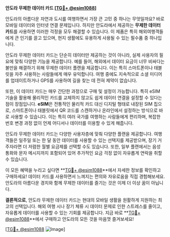 **안도라 무제한 데이터 카드 [[TG💪+ @esim1088](https://t.me/s/esim1088)]**

안도라의 아름다운 자연과 도시를 여행하면서 가장 큰 고민 중 하나는 무엇일까요? 바로 모바일 데이터와 인터넷 연결 문제입니다. 하지만 안도라에서 제공하는 **무제한 데이터 카드**를 사용하면 이러한 걱정을 모두 해결할 수 있습니다. 이 제품은 특히 해외여행객들에게 큰 인기를 끌고 있으며, 현지 생활에도 유용하게 사용될 수 있는 필수품 중 하나입니다.

안도라 무제한 데이터 카드는 단순히 데이터만 제공하는 것이 아니라, 실제 사용자의 필요에 맞춰 다양한 기능을 제공합니다. 예를 들어, 해외에서 데이터 요금이 너무 비싸다는 불만을 해결하기 위해 무제한 데이터 플랜을 제공합니다. 이는 특히 스마트폰이나 태블릿을 자주 사용하는 사람들에게 매우 유익합니다. 여행 중에도 지속적으로 소셜 미디어를 업데이트하거나 GPS를 사용하여 길을 찾는 데 전혀 제약이 없습니다.

또한, 이 데이터 카드는 매우 간단한 과정으로 구매 및 설정이 가능합니다. 특히 eSIM 기술을 활용해 물리적인 카드를 교체하지 않고도 쉽게 데이터 연결을 설정할 수 있다는 점이 장점입니다. **eSIM**은 전통적인 물리적 카드 대신 디지털 형태로 내장된 SIM 칩으로, 스마트폰이나 태블릿에서 QR 코드를 스캔하거나 온라인에서 설정하는 방식으로 바로 사용할 수 있습니다. 이는 특히 여러 국가를 여행하는 사람들에게 편리하며, 복잡한 번호 변경 과정 없이 언제 어디서나 데이터를 이용할 수 있게 해줍니다.

안도라 무제한 데이터 카드는 다양한 사용자층에 맞춰 다양한 플랜을 제공합니다. 여행객들은 일주일 또는 한 달 동안 데이터를 사용할 수 있는 선택지를 제공받으며, 장기 거주자라면 더 저렴한 월별 요금제를 선택할 수도 있습니다. 또한, 일부 플랜에서는 음성 통화와 문자 메시지까지 포함되어 있어 추가적인 요금 걱정 없이 자유롭게 연락을 취할 수 있습니다.

이 모든 혜택을 누리고 싶다면 **[TG💪+ @esim1088](https://t.me/s/esim1088)**에서 자세한 정보를 확인하고 구매하세요! 데이터 카드를 사용하면서 느껴지는 편의와 자유로움을 직접 경험해보세요. 안도라의 아름다운 경치와 함께 무제한 데이터를 즐기는 것은 이제 더 이상 꿈이 아닙니다.

**결론적으로**, 안도라 무제한 데이터 카드는 현대의 모바일 생활을 원활하게 지원하는 최고의 선택입니다. 해외 여행 시나 장기 체류 시 데이터 문제로 인한 스트레스를 줄이고, 자유롭게 데이터를 사용할 수 있는 기회를 제공합니다. 지금 바로 **[TG💪+ @esim1088](https://t.me/s/esim1088)**에서 구매하고 안도라의 모든 것을 마음껏 즐겨보세요!

[[TG💪+ @esim1088](https://t.me/s/esim1088) ![Image](https://i.postimg.cc/Y0z9fWf4/image.png)]